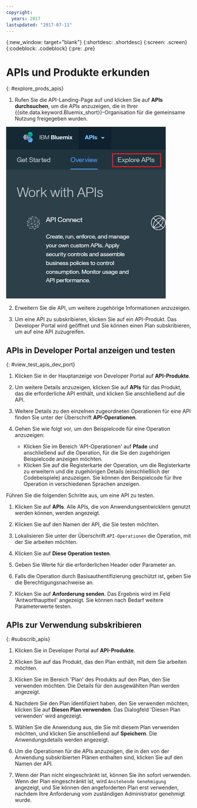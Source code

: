 ```yaml
---
copyright:
  years: 2017
lastupdated: "2017-07-11"
---
```


{:new_window: target="blank"}
{:shortdesc: .shortdesc}
{:screen: .screen}
{:codeblock: .codeblock}
{:pre: .pre}

# APIs und Produkte erkunden
{: #explore_prods_apis}

1. Rufen Sie die API-Landing-Page auf und klicken Sie auf **APIs durchsuchen**, um die APIs anzuzeigen,
die in Ihrer {{site.data.keyword.Bluemix_short}}-Organisation für die gemeinsame Nutzung freigegeben wurden.

<img alt="Landing-Page für APIs mit hervorgehobener Registerkarte 'APIs durchsuchen'" src="images/ExploreAPIs_tab.png">

2. Erweitern Sie die API, um weitere zugehörige Informationen anzuzeigen.

3. Um eine API zu subskribieren, klicken Sie auf ein API-Produkt.
Das Developer Portal wird geöffnet und Sie können einen Plan subskribieren, um auf
eine API zuzugreifen.

## APIs in Developer Portal anzeigen und testen
{: #view_test_apis_dev_port}

1. Klicken Sie in der Hauptanzeige von Developer Portal auf **API-Produkte**.

2. Um weitere Details anzuzeigen, klicken Sie auf **APIs** für das Produkt, das die erforderliche
API enthält, und klicken Sie anschließend auf die API.

3. Weitere Details zu den einzelnen zugeordneten Operationen für eine API finden Sie unter
der Überschrift **API-Operationen**.

4. Gehen Sie wie folgt vor, um den Beispielcode für eine Operation anzuzeigen:
    - Klicken Sie im Bereich 'API-Operationen' auf **Pfade** und anschließend
auf die Operation, für die Sie den zugehörigen Beispielcode anzeigen möchten.
    - Klicken Sie auf die Registerkarte der Operation, um die Registerkarte zu erweitern und die zugehörigen Details (einschließlich der Codebeispiele) anzuzeigen. Sie können den
Beispielcode für Ihre Operation in verschiedenen Sprachen anzeigen.

Führen Sie die folgenden Schritte aus, um eine API zu testen.
1. Klicken Sie auf **APIs**. Alle APIs, die von Anwendungsentwicklern genutzt werden können, werden angezeigt.

2. Klicken Sie auf den Namen der API, die Sie testen möchten.

3. Lokalisieren Sie unter der Überschrift `API-Operationen` die Operation, mit der Sie arbeiten möchten.

4. Klicken Sie auf **Diese Operation testen**.

5. Geben Sie Werte für die erforderlichen Header oder Parameter an.

6. Falls die Operation durch Basisauthentifizierung geschützt ist, geben Sie die Berechtigungsnachweise an.

7. Klicken Sie auf **Anforderung senden**.
Das Ergebnis wird im Feld 'Antworthauptteil' angezeigt. Sie können nach Bedarf weitere
Parameterwerte testen.

## APIs zur Verwendung subskribieren
{: #subscrib_apis}

1. Klicken Sie in Developer Portal auf **API-Produkte**.

2. Klicken Sie auf das Produkt, das den Plan enthält, mit dem Sie arbeiten möchten.

3. Klicken Sie im Bereich 'Plan' des Produkts auf den Plan, den Sie verwenden möchten. Die Details
für den ausgewählten Plan werden angezeigt.

4. Nachdem Sie den Plan identifiziert haben, den Sie verwenden möchten, klicken Sie auf **Diesen
Plan verwenden**. Das Dialogfeld 'Diesen Plan verwenden' wird angezeigt.

5. Wählen Sie die Anwendung aus, die Sie mit diesem Plan verwenden möchten, und klicken Sie
anschließend auf **Speichern**. Die Anwendungsdetails werden angezeigt.

6. Um die Operationen für die APIs anzuzeigen, die in den von der Anwendung subskribierten Plänen
enthalten sind, klicken Sie auf den Namen der API. 

7. Wenn der Plan nicht eingeschränkt ist, können Sie ihn sofort verwenden. Wenn der Plan eingeschränkt ist,
wird `Anstehende Genehmigung` angezeigt, und Sie können den angeforderten Plan erst verwenden, nachdem
Ihre Anforderung vom zuständigen Administrator genehmigt wurde.



